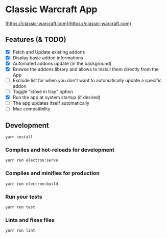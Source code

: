 # Classic Warcraft App

[https://classic-warcraft.com](https://classic-warcraft.com)

## Features (& TODO)

* [x] Fetch and Update existing addons
* [x] Display basic addon informations
* [x] Automated addons update (in the background)
* [x] Browse the addons library and allows to install them directly from the App
* [ ] Exclude list for when you don't want to automatically update a specific addon
* [ ] Toggle "close in tray" option
* [x] Run the app at system startup (if desired)
* [ ] The app updates itself automatically
* [ ] Mac compatibility

## Development
```
yarn install
```

### Compiles and hot-reloads for development
```
yarn run electron:serve
```

### Compiles and minifies for production
```
yarn run electron:build
```

### Run your tests
```
yarn run test
```

### Lints and fixes files
```
yarn run lint
```
